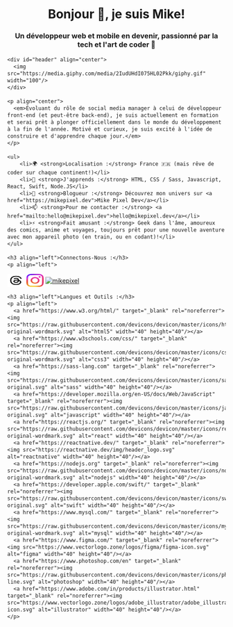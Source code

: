 <h1 align="center">Bonjour 👋, je suis Mike!</h1>
    <h3 align="center">Un développeur web et mobile en devenir, passionné par la tech et l'art de coder 🚀</h3>

    <div id="header" align="center">
      <img src="https://media.giphy.com/media/2IudUHdI075HL02Pkk/giphy.gif" width="100"/>
    </div>

    <p align="center">
      <em>Évoluant du rôle de social media manager à celui de développeur front-end (et peut-être back-end), je suis actuellement en formation et serai prêt à plonger officiellement dans le monde du développement à la fin de l'année. Motivé et curieux, je suis excité à l'idée de construire et d'apprendre chaque jour.</em>
    </p>

    <ul>
        <li>🌍 <strong>Localisation :</strong> France 🇫🇷 (mais rêve de coder sur chaque continent!)</li>
        <li>🌱 <strong>J'apprends :</strong> HTML, CSS / Sass, Javascript, React, Swift, Node.JS</li>
        <li>📝 <strong>Blogueur :</strong> Découvrez mon univers sur <a href="https://mikepixel.dev">Mike Pixel Dev</a></li>
        <li>📫 <strong>Pour me contacter :</strong> <a href="mailto:hello@mikepixel.dev">hello@mikepixel.dev</a></li>
        <li>⚡ <strong>Fait amusant :</strong> Geek dans l'âme, amoureux des comics, anime et voyages, toujours prêt pour une nouvelle aventure avec mon appareil photo (en train, ou en codant)!</li>
    </ul>

    <h3 align="left">Connectons-Nous :</h3>
    <p align="left">

<a href="https://www.threads.net/@mikepixel.dev" target="blank"><img align="center" src="https://github.com/mikepixeldev/mikepixeldev/blob/main/img/threads-logo-black-01.png" alt="mikepixel.dev" height="30" width="40" /></a>
<a href="https://instagram.com/mikepixel.dev" target="blank"><img align="center" src="https://github.com/mikepixeldev/mikepixeldev/blob/main/img/Instagram_Glyph_Gradient.png" alt="mikepixel.dev" height="30" width="40" /></a>
<a href="https://codepen.io/mikepixel" target="blank"><img align="center" src="https://raw.githubusercontent.com/rahuldkjain/github-profile-readme-generator/master/src/images/icons/Social/codepen.svg" alt="mikepixel" height="30" width="40" /></a>

</p>

    <h3 align="left">Langues et Outils :</h3>
    <p align="left">
      <a href="https://www.w3.org/html/" target="_blank" rel="noreferrer"><img src="https://raw.githubusercontent.com/devicons/devicon/master/icons/html5/html5-original-wordmark.svg" alt="html5" width="40" height="40"/></a>
      <a href="https://www.w3schools.com/css/" target="_blank" rel="noreferrer"><img src="https://raw.githubusercontent.com/devicons/devicon/master/icons/css3/css3-original-wordmark.svg" alt="css3" width="40" height="40"/></a>
      <a href="https://sass-lang.com" target="_blank" rel="noreferrer"><img src="https://raw.githubusercontent.com/devicons/devicon/master/icons/sass/sass-original.svg" alt="sass" width="40" height="40"/></a>
      <a href="https://developer.mozilla.org/en-US/docs/Web/JavaScript" target="_blank" rel="noreferrer"><img src="https://raw.githubusercontent.com/devicons/devicon/master/icons/javascript/javascript-original.svg" alt="javascript" width="40" height="40"/></a>
      <a href="https://reactjs.org/" target="_blank" rel="noreferrer"><img src="https://raw.githubusercontent.com/devicons/devicon/master/icons/react/react-original-wordmark.svg" alt="react" width="40" height="40"/></a>
      <a href="https://reactnative.dev/" target="_blank" rel="noreferrer"><img src="https://reactnative.dev/img/header_logo.svg" alt="reactnative" width="40" height="40"/></a>
      <a href="https://nodejs.org" target="_blank" rel="noreferrer"><img src="https://raw.githubusercontent.com/devicons/devicon/master/icons/nodejs/nodejs-original-wordmark.svg" alt="nodejs" width="40" height="40"/></a>
      <a href="https://developer.apple.com/swift/" target="_blank" rel="noreferrer"><img src="https://raw.githubusercontent.com/devicons/devicon/master/icons/swift/swift-original.svg" alt="swift" width="40" height="40"/></a>
      <a href="https://www.mysql.com/" target="_blank" rel="noreferrer"><img src="https://raw.githubusercontent.com/devicons/devicon/master/icons/mysql/mysql-original-wordmark.svg" alt="mysql" width="40" height="40"/></a>
      <a href="https://www.figma.com/" target="_blank" rel="noreferrer"><img src="https://www.vectorlogo.zone/logos/figma/figma-icon.svg" alt="figma" width="40" height="40"/></a>
      <a href="https://www.photoshop.com/en" target="_blank" rel="noreferrer"><img src="https://raw.githubusercontent.com/devicons/devicon/master/icons/photoshop/photoshop-line.svg" alt="photoshop" width="40" height="40"/></a>
      <a href="https://www.adobe.com/in/products/illustrator.html" target="_blank" rel="noreferrer"><img src="https://www.vectorlogo.zone/logos/adobe_illustrator/adobe_illustrator-icon.svg" alt="illustrator" width="40" height="40"/></a>
    </p>
